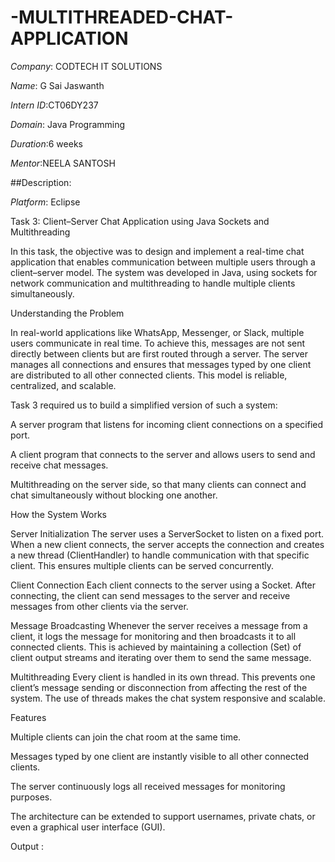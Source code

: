 # -MULTITHREADED-CHAT-APPLICATION

*Company*: CODTECH IT SOLUTIONS

*Name*: G Sai Jaswanth

*Intern ID*:CT06DY237

*Domain*: Java Programming

*Duration*:6 weeks

*Mentor*:NEELA SANTOSH

##Description:

*Platform*: Eclipse

Task 3: Client–Server Chat Application using Java Sockets and Multithreading

In this task, the objective was to design and implement a real-time chat application that enables communication between multiple users through a client–server model. The system was developed in Java, using sockets for network communication and multithreading to handle multiple clients simultaneously.

Understanding the Problem

In real-world applications like WhatsApp, Messenger, or Slack, multiple users communicate in real time. To achieve this, messages are not sent directly between clients but are first routed through a server. The server manages all connections and ensures that messages typed by one client are distributed to all other connected clients. This model is reliable, centralized, and scalable.

Task 3 required us to build a simplified version of such a system:

A server program that listens for incoming client connections on a specified port.

A client program that connects to the server and allows users to send and receive chat messages.

Multithreading on the server side, so that many clients can connect and chat simultaneously without blocking one another.

How the System Works

Server Initialization
The server uses a ServerSocket to listen on a fixed port. When a new client connects, the server accepts the connection and creates a new thread (ClientHandler) to handle communication with that specific client. This ensures multiple clients can be served concurrently.

Client Connection
Each client connects to the server using a Socket. After connecting, the client can send messages to the server and receive messages from other clients via the server.

Message Broadcasting
Whenever the server receives a message from a client, it logs the message for monitoring and then broadcasts it to all connected clients. This is achieved by maintaining a collection (Set<PrintWriter>) of client output streams and iterating over them to send the same message.

Multithreading
Every client is handled in its own thread. This prevents one client’s message sending or disconnection from affecting the rest of the system. The use of threads makes the chat system responsive and scalable.

Features

Multiple clients can join the chat room at the same time.

Messages typed by one client are instantly visible to all other connected clients.

The server continuously logs all received messages for monitoring purposes.

The architecture can be extended to support usernames, private chats, or even a graphical user interface (GUI).

Output :

